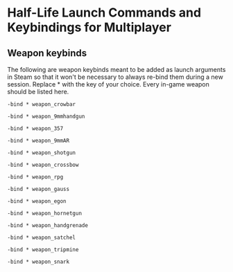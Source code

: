 # Half-Life Launch Commands and Keybindings for Multiplayer

## Weapon keybinds

The following are weapon keybinds meant to be added as launch arguments in Steam so that it won't be necessary to always re-bind them during a new session. Replace * with the key of your choice. Every in-game weapon should be listed here.

`-bind * weapon_crowbar`

`-bind * weapon_9mmhandgun`

`-bind * weapon_357`

`-bind * weapon_9mmAR`

`-bind * weapon_shotgun`

`-bind * weapon_crossbow`

`-bind * weapon_rpg`

`-bind * weapon_gauss`

`-bind * weapon_egon`

`-bind * weapon_hornetgun`

`-bind * weapon_handgrenade`

`-bind * weapon_satchel`

`-bind * weapon_tripmine`

`-bind * weapon_snark`
